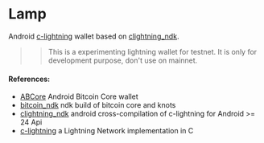 # Lamp


Android [c-lightning](https://github.com/ElementsProject/lightning) wallet based on [clightning_ndk](https://github.com/lvaccaro/clightning_ndk).

>> This is a experimenting lightning wallet for testnet. It is only for development purpose, don't use on mainnet.

#### References:

- [ABCore](https://github.com/greenaddress/abcore) Android Bitcoin Core wallet
- [bitcoin_ndk](https://github.com/greenaddress/bitcoin_ndk) ndk build of bitcoin core and knots
- [clightning_ndk](https://github.com/lvaccaro/clightning_ndk) android cross-compilation of c-lightning for Android >= 24 Api
- [c-lightning](https://github.com/ElementsProject/lightning) a Lightning Network implementation in C
